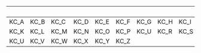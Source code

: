 |&nbsp;|&nbsp;|&nbsp;|&nbsp;|&nbsp;|&nbsp;|&nbsp;|&nbsp;|&nbsp;|&nbsp;|
|----|----|----|----|----|----|----|----|----|----|
|KC_A|KC_B|KC_C|KC_D|KC_E|KC_F|KC_G|KC_H|KC_I|KC_J|
|KC_K|KC_L|KC_M|KC_N|KC_O|KC_P|KC_U|KC_R|KC_S|KC_T|
|KC_U|KC_V|KC_W|KC_X|KC_Y|KC_Z|
